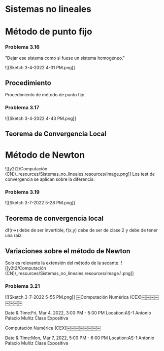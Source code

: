 

# Sistemas no lineales
# Método de punto fijo

### Problema 3.16
"Dejar ese sistema como si fuese un sistema homogéneo."

![[Sketch 3-4-2022 4-31 PM.png]]


## Procedimiento
Procedimiento de método de punto fijo.


### Problema 3.17
![[Sketch 3-4-2022 4-43 PM.png]]


## Teorema de Convergencia Local

# Método de Newton
![[y2t2/Computación (CN)/_resources/Sistemas_no_lineales.resources/image.png]]
Los test de convergencia se aplican sobre la diferencia.


### Problema 3.19
![[Sketch 3-7-2022 5-28 PM.png]]


## Teorema de convergencia local
df(r→) debe de ser invertible, f(x,y) debe de ser de clase 2 y debe de tener una raíz.


## Variaciones sobre el método de Newton
Solo es relevante la extensión del método de la secante.
![[y2t2/Computación (CN)/_resources/Sistemas_no_lineales.resources/image.1.png]]


### Problema 3.21
![[Sketch 3-7-2022 5-55 PM.png]]
￼Computación Numérica (CEX)￼￼￼￼￼￼￼￼

Date & Time:Fri, Mar 4, 2022, 3:00 PM - 5:00 PM
Location:AS-1
Antonio Palacio Muñiz Clase Expositiva

Computación Numérica (CEX)￼￼￼￼￼￼￼￼

Date & Time:Mon, Mar 7, 2022, 5:00 PM - 6:00 PM
Location:AS-1
Antonio Palacio Muñiz Clase Expositiva
